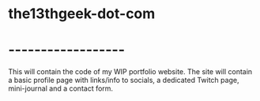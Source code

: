 # the13thgeek-dot-com
# ------------------

This will contain the code of my WIP portfolio website.
The site will contain a basic profile page with links/info to socials, a dedicated Twitch page, mini-journal and a contact form.
